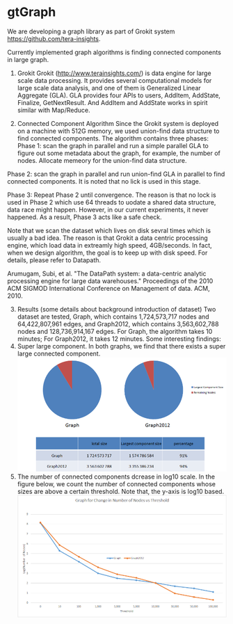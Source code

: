 # gtGraph
We are developing a graph library as part of Grokit system https://github.com/tera-insights. 

Currently implemented graph algorithms is finding connected components in large graph.
1. Grokit
Grokit (http://www.terainsights.com/) is data engine for large scale data processing. It provides several computational models for large scale data analysis, and one of them is Generalized Linear Aggregate (GLA). GLA provides four APIs to users,       AddItem, AddState, Finalize, GetNextResult. And AddItem and AddState works in spirit similar with Map/Reduce. 

2. Connected Component Algorithm
Since the Grokit system is deployed on a machine with 512G memory, we used union-find data structure to find connected components. The algorithm contains three phases:
Phase 1: scan the graph in parallel and run a simple parallel GLA to figure out some metadata about the graph, for example, the number of nodes. Allocate memeory for the union-find data structure.

Phase 2: scan the graph in parallel and run union-find GLA in parallel to find connected components. It is noted that no lick is used in this stage.

Phase 3: Repeat Phase 2 until convergence. The reason is that no lock is used in Phase 2 which use 64 threads to uodate a shared data structure, data race might happen. However, in our current experiments, it never happened. As a result, Phase 3 acts like a safe check.

Note that we scan the dataset which lives on disk sevral times which is usually a bad idea. The reason is that Grokit a data centric processing engine, which load data in extreamly high speed, 4GB/seconds. In fact, when we design algorithm, the goal is to keep up with disk speed. For details, please refer to Datapath.

Arumugam, Subi, et al. "The DataPath system: a data-centric analytic processing engine for large data warehouses." Proceedings of the 2010 ACM SIGMOD International Conference on Management of data. ACM, 2010.

3. Results
   (some details about background introduction of dataset)
   Two dataset are tested, Graph, which contains 1,724,573,717 nodes and 64,422,807,961 edges, and Graph2012, which contains 3,563,602,788 nodes and 128,736,914,167 edges. For Graph, the algorithm takes 10 minutes; For Graph2012, it takes 12 minutes.
Some interesting findings:
1. Super large component.
   In both graphs, we find that there exists a super large connected component.
   ![alt tag](https://github.com/fujun-liu/gtGraph/blob/master/largeComponent.png)
2. The number of connected components dcrease in log10 scale.
   In the figure below, we count the number of connected components whose sizes are above a certain threshold. Note that, the y-axis is log10 based.
    ![alt tag](https://github.com/fujun-liu/gtGraph/blob/master/change.png)

